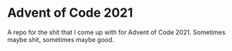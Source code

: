 # Advent of Code 2021
A repo for the shit that I come up with for Advent of Code 2021.
Sometimes maybe shit, sometimes maybe good.
